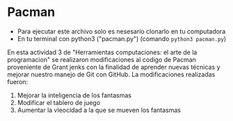 # Pacman
- Para ejecutar este archivo solo es nesesario clonarlo en tu computadora
- En tu terminal con python3 ("pacman.py") (comando `python3 pacman.py`)

En esta actividad 3 de "Herramientas computaciones: el arte de la programacion" se realizaron modificaciones al codigo de Pacman proveniente de Grant jenks con la finalidad de aprender nuevas técnicas y mejorar nuestro manejo de Git con GitHub. La modificaciones realizadas fueron:

1. Mejorar la inteligencia de los fantasmas
2. Modificar el tablero de juego
3. Aumentar la vleocidad a la que se mueven los fantasmas
